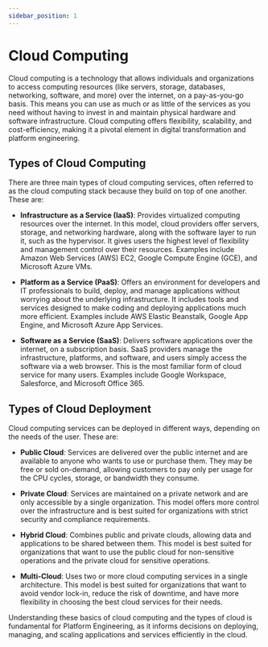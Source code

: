 ```yaml
---
sidebar_position: 1
---
```


# Cloud Computing

Cloud computing is a technology that allows individuals and organizations to access computing resources (like servers, storage, databases, networking, software, and more) over the internet, on a pay-as-you-go basis. This means you can use as much or as little of the services as you need without having to invest in and maintain physical hardware and software infrastructure. Cloud computing offers flexibility, scalability, and cost-efficiency, making it a pivotal element in digital transformation and platform engineering.

## Types of Cloud Computing

There are three main types of cloud computing services, often referred to as the cloud computing stack because they build on top of one another. These are:

- **Infrastructure as a Service (IaaS)**: Provides virtualized computing resources over the internet. In this model, cloud providers offer servers, storage, and networking hardware, along with the software layer to run it, such as the hypervisor. It gives users the highest level of flexibility and management control over their resources. Examples include Amazon Web Services (AWS) EC2, Google Compute Engine (GCE), and Microsoft Azure VMs.

- **Platform as a Service (PaaS)**: Offers an environment for developers and IT professionals to build, deploy, and manage applications without worrying about the underlying infrastructure. It includes tools and services designed to make coding and deploying applications much more efficient. Examples include AWS Elastic Beanstalk, Google App Engine, and Microsoft Azure App Services.

- **Software as a Service (SaaS)**: Delivers software applications over the internet, on a subscription basis. SaaS providers manage the infrastructure, platforms, and software, and users simply access the software via a web browser. This is the most familiar form of cloud service for many users. Examples include Google Workspace, Salesforce, and Microsoft Office 365.

## Types of Cloud Deployment

Cloud computing services can be deployed in different ways, depending on the needs of the user. These are:

- **Public Cloud**: Services are delivered over the public internet and are available to anyone who wants to use or purchase them. They may be free or sold on-demand, allowing customers to pay only per usage for the CPU cycles, storage, or bandwidth they consume.

- **Private Cloud**: Services are maintained on a private network and are only accessible by a single organization. This model offers more control over the infrastructure and is best suited for organizations with strict security and compliance requirements.

- **Hybrid Cloud**: Combines public and private clouds, allowing data and applications to be shared between them. This model is best suited for organizations that want to use the public cloud for non-sensitive operations and the private cloud for sensitive operations.

- **Multi-Cloud**: Uses two or more cloud computing services in a single architecture. This model is best suited for organizations that want to avoid vendor lock-in, reduce the risk of downtime, and have more flexibility in choosing the best cloud services for their needs.

Understanding these basics of cloud computing and the types of cloud is fundamental for Platform Engineering, as it informs decisions on deploying, managing, and scaling applications and services efficiently in the cloud.